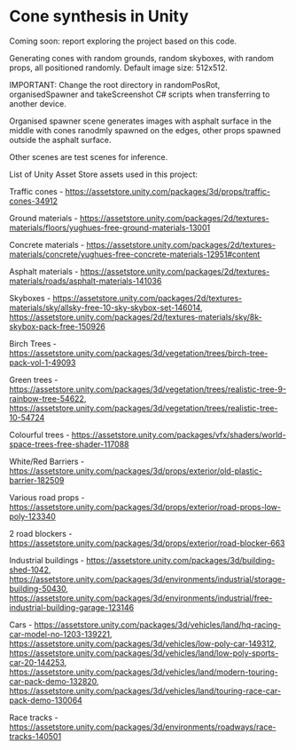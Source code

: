 # Cone synthesis in Unity
Coming soon: report exploring the project based on this code.

Generating cones with random grounds, random skyboxes, with random props, all positioned randomly. 
Default image size: 512x512. 

IMPORTANT: Change the root directory in randomPosRot, organisedSpawner and takeScreenshot C# scripts when transferring to another device. 

Organised spawner scene generates images with asphalt surface in the middle with cones ranodmly spawned on the edges, other props spawned outside the asphalt surface. 

Other scenes are test scenes for inference.

List of Unity Asset Store assets used in this project: 

Traffic cones - https://assetstore.unity.com/packages/3d/props/traffic-cones-34912

Ground materials - https://assetstore.unity.com/packages/2d/textures-materials/floors/yughues-free-ground-materials-13001

Concrete materials - https://assetstore.unity.com/packages/2d/textures-materials/concrete/yughues-free-concrete-materials-12951#content

Asphalt materials - https://assetstore.unity.com/packages/2d/textures-materials/roads/asphalt-materials-141036

Skyboxes - https://assetstore.unity.com/packages/2d/textures-materials/sky/allsky-free-10-sky-skybox-set-146014,
           https://assetstore.unity.com/packages/2d/textures-materials/sky/8k-skybox-pack-free-150926
             
Birch Trees - https://assetstore.unity.com/packages/3d/vegetation/trees/birch-tree-pack-vol-1-49093

Green trees - https://assetstore.unity.com/packages/3d/vegetation/trees/realistic-tree-9-rainbow-tree-54622,
              https://assetstore.unity.com/packages/3d/vegetation/trees/realistic-tree-10-54724
              
Colourful trees - https://assetstore.unity.com/packages/vfx/shaders/world-space-trees-free-shader-117088

White/Red Barriers - https://assetstore.unity.com/packages/3d/props/exterior/old-plastic-barrier-182509

Various road props - https://assetstore.unity.com/packages/3d/props/exterior/road-props-low-poly-123340

2 road blockers - https://assetstore.unity.com/packages/3d/props/exterior/road-blocker-663

Industrial buildings - https://assetstore.unity.com/packages/3d/building-shed-1042, 
                       https://assetstore.unity.com/packages/3d/environments/industrial/storage-building-50430,
                       https://assetstore.unity.com/packages/3d/environments/industrial/free-industrial-building-garage-123146
                       
Cars - https://assetstore.unity.com/packages/3d/vehicles/land/hq-racing-car-model-no-1203-139221, 
       https://assetstore.unity.com/packages/3d/vehicles/low-poly-car-149312, 
       https://assetstore.unity.com/packages/3d/vehicles/land/low-poly-sports-car-20-144253, 
       https://assetstore.unity.com/packages/3d/vehicles/land/modern-touring-car-pack-demo-132820, 
       https://assetstore.unity.com/packages/3d/vehicles/land/touring-race-car-pack-demo-130064
       
Race tracks - https://assetstore.unity.com/packages/3d/environments/roadways/race-tracks-140501
